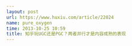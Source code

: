 ```yaml
---
layout: post
url: https://www.huxiu.com/article/22024
name: pure_oxygen
time: 2013-10-25 10:59
title: 知乎玩UGC还是PGC？两者并行才是内容成熟的表现
---
```

